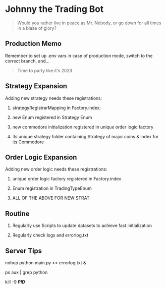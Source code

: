 # Johnny the Trading Bot
> Would you rather live in peace as Mr. Nobody, or go down for all times in a blaze of glory?

## Production Memo
Remember to set up .env vars in case of production mode, switch to the correct branch, and...
> Time to party like it's 2023

## Strategy Expansion
Adding new strategy needs these registrations:

1. strategyRegistrarMapping in Factory.index;

2. new Enum registered in Strategy Enum

3. new commodore initialization registered in unique order logic factory

4. Its unique strategy folder containing Strategy of major coins & index for its Commodore

## Order Logic Expansion

Adding new order logic needs these registrations:

1. unique order logic factory registered in Factory.index

2. Enum registration in TradingTypeEnum

3. ALL OF THE ABOVE FOR NEW STRAT

## Routine

1. Regularly use Scripts to update datasets to achieve fast initialization

2. Regularly check logs and errorlog.txt

## Server Tips
nohup python main.py >> errorlog.txt &

ps aux | grep python

kill -9 *__PID__*